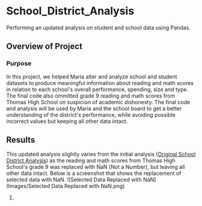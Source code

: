 # School_District_Analysis
Performing an updated analysis on student and school data using Pandas. 

## Overview of Project 
### Purpose
In this project, we helped Maria alter and analyze school and student datasets to produce meaningful information about reading and math scores in relation to each school's overall performance, spending, size and type. The final code also ommitted grade 9 reading and math scores from Thomas High School on suspicion of academic dishonesty. The final code and analysis will be used by Maria and the school board to get a better understanding of the district's performance, while avoiding possible incorrect values but keeping all other data intact.

## Results 
This updated analysis slightly varies from the initial analysis ([Original School District Analysis](PyCitySchools.ipynb)) as the reading and math scores from Thomas High School's grade 9 was replaced with NaN (Not a Number), but leaving all other data intact. Below is a screenshot that shows the replacement of selected data with NaN.
![Selected Data Replaced with NaN](Images/Selected Data Replaced with NaN.png)

1) 

